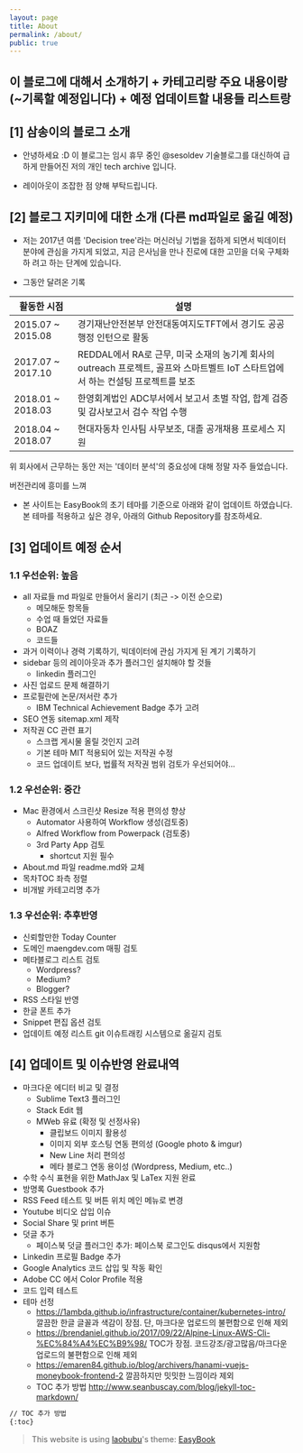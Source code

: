 ```yaml
---
layout: page
title: About
permalink: /about/
public: true
---
```


## 이 블로그에 대해서 소개하기 + 카테고리랑 주요 내용이랑 (~기록할 예정입니다) + 예정 업데이트할 내용들 리스트랑

## [1] 삼송이의 블로그 소개

* 안녕하세요 :D
이 블로그는 임시 휴무 중인 @sesoldev 기술블로그를 대신하여 급하게 만들어진 저의 개인 tech archive 입니다.

* 레이아웃이 조잡한 점 양해 부탁드립니다.


## [2] 블로그 지키미에 대한 소개 (다른 md파일로 옮길 예정)

* 저는 2017년 여름 'Decision tree'라는 머신러닝 기법을 접하게 되면서 빅데이터 분야에 관심을 가지게 되었고, 지금 은사님을 만나 진로에 대한 고민을 더욱 구체화하
려고 하는 단계에 있습니다.
 
* 그동안 달려온 기록

활동한 시점     | 설명
-------- | ----
2015.07 ~ 2015.08 | 경기재난안전본부 안전대동여지도TFT에서 경기도 공공 행정 인턴으로 활동
2017.07 ~ 2017.10 | REDDAL에서 RA로 근무, 미국 소재의 농기계 회사의 outreach 프로젝트, 골프와 스마트벨트 IoT 스타트업에서 하는 컨설팅 프로젝트를 보조
2018.01 ~ 2018.03 | 한영회계법인 ADC부서에서 보고서 초벌 작업, 합계 검증 및 감사보고서 검수 작업 수행
2018.04 ~ 2018.07 | 현대자동차 인사팀 사무보조, 대졸 공개채용 프로세스 지원

위 회사에서 근무하는 동안 저는 '데이터 분석'의 중요성에 대해 정말 자주 들었습니다.


버전관리에 흥미를 느껴
* 본 사이트는 EasyBook의 초기 테마를 기준으로 아래와 같이 업데이트 하였습니다. 본 테마를 적용하고 싶은 경우, 아래의 Github Repository를 참조하세요.

## [3] 업데이트 예정 순서

### 1.1 우선순위: 높음
* all 자료들 md 파일로 만들어서 올리기 (최근 -> 이전 순으로)
    - 메모해둔 항목들
    - 수업 때 들었던 자료들
    - BOAZ
    - 코드들
* 과거 이력이나 경력 기록하기, 빅데이터에 관심 가지게 된 계기 기록하기
* sidebar 등의 레이아웃과 추가 플러그인 설치해야 할 것들
    - linkedin 플러그인
* 사진 업로드 문제 해결하기
* 프로필란에 논문/저서란 추가
    - IBM Technical Achievement Badge 추가 고려 
* SEO 연동 sitemap.xml 제작 
* 저작권 CC 관련 표기 
    - 스크랩 게시물 올릴 것인지 고려
    - 기본 테마 MIT 적용되어 있는 저작권 수정
    - 코드 업데이트 보다, 법률적 저작권 범위 검토가 우선되어야...

### 1.2 우선순위: 중간
* Mac 환경에서 스크린샷 Resize 적용 편의성 향상 
    - Automator 사용하여 Workflow 생성(검토중) 
    - Alfred Workflow from Powerpack (검토중) 
    - 3rd Party App 검토 
        - shortcut 지원 필수
* About.md 파일 readme.md와 교체
* 목차TOC 좌측 정렬
* 비개발 카테고리명 추가

### 1.3 우선순위: 추후반영
* 신뢰할만한 Today Counter
* 도메인 maengdev.com 매핑 검토
* 메타블로그 리스트 검토 
    - Wordpress?  
    - Medium?
    - Blogger?
* RSS 스타일 반영
* 한글 폰트 추가
* Snippet 편집 옵션 검토
* 업데이트 예정 리스트 git 이슈트래킹 시스템으로 옮길지 검토

## [4] 업데이트 및 이슈반영 완료내역
* 마크다운 에디터 비교 및 결정
    - Sublime Text3 플러그인 
    - Stack Edit 웹
    - MWeb 유료 (확정 및 선정사유)
        - 클립보드 이미지 활용성
        - 이미지 외부 호스팅 연동 편의성 (Google photo & imgur) 
        - New Line 처리 편의성 
        - 메타 블로그 연동 용이성 (Wordpress, Medium, etc..) 
* 수학 수식 표현을 위한 MathJax 및 LaTex 지원 완료
* 방명록 Guestbook 추가
* RSS Feed 테스트 및 버튼 위치 메인 메뉴로 변경
* Youtube 비디오 삽입 이슈
* Social Share 및 print 버튼 
* 덧글 추가
    - 페이스북 덧글 플러그인 추가: 페이스북 로그인도 disqus에서 지원함 
* Linkedin 프로필 Badge 추가
* Google Analytics 코드 삽입 및 작동 확인
* Adobe CC 에서 Color Profile 적용
* 코드 입력 테스트
* 테마 선정 
    - https://1ambda.github.io/infrastructure/container/kubernetes-intro/ 깔끔한 한글 글꼴과 색감이 장점. 단, 마크다운 업로드의 불편함으로 인해 제외
    - https://brendaniel.github.io/2017/09/22/Alpine-Linux-AWS-Cli-%EC%84%A4%EC%B9%98/ TOC가 장점. 코드강조/광고많음/마크다운 업로드의 불편함으로 인해 제외
    - https://emaren84.github.io/blog/archivers/hanami-vuejs-moneybook-frontend-2 깔끔하지만 밋밋한 느낌이라 제외 
    - TOC 추가 방법 
http://www.seanbuscay.com/blog/jekyll-toc-markdown/

```Markdown
// TOC 추가 방법
{:toc}
```

> This website is using [laobubu](http://laobubu.net)'s theme: [EasyBook](https://github.com/laobubu/jekyll-theme-EasyBook)


